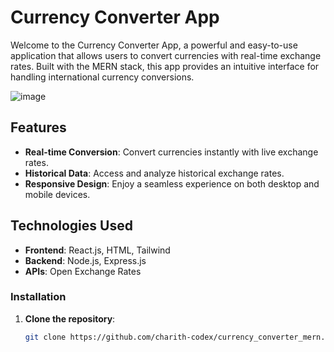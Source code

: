 # Currency Converter App

Welcome to the Currency Converter App, a powerful and easy-to-use application that allows users to convert currencies with real-time exchange rates. Built with the MERN stack, this app provides an intuitive interface for handling international currency conversions.

![image](https://github.com/user-attachments/assets/4b1e5fdf-a661-497e-af9a-2819ad120d87)

## Features

- **Real-time Conversion**: Convert currencies instantly with live exchange rates.
- **Historical Data**: Access and analyze historical exchange rates.
- **Responsive Design**: Enjoy a seamless experience on both desktop and mobile devices.

## Technologies Used

- **Frontend**: React.js, HTML, Tailwind
- **Backend**: Node.js, Express.js
- **APIs**: Open Exchange Rates


### Installation

1. **Clone the repository**:
   ```bash
   git clone https://github.com/charith-codex/currency_converter_mern.git

